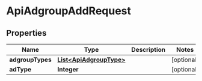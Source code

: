 

# ApiAdgroupAddRequest


## Properties

Name | Type | Description | Notes
------------ | ------------- | ------------- | -------------
**adgroupTypes** | [**List&lt;ApiAdgroupType&gt;**](ApiAdgroupType.md) |  |  [optional]
**adType** | **Integer** |  |  [optional]



